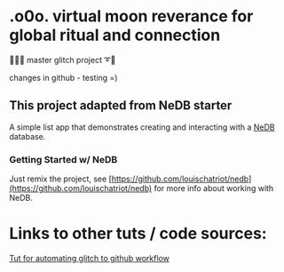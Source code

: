 # .o0o. virtual moon reverance for global ritual and connection

🤩➰➰ master glitch project ➰🤩

changes in github - testing =)



## This project adapted from NeDB starter
A simple list app that demonstrates creating and interacting with a [NeDB](https://github.com/louischatriot/nedb) database.


### Getting Started w/ NeDB
Just remix the project, see [https://github.com/louischatriot/nedb](https://github.com/louischatriot/nedb) for more info about working with NeDB.



# Links to other tuts / code sources:
[Tut for automating glitch to github workflow](https://dev.to/glitch/automating-my-deploys-from-github-to-glitch-2fpd)
